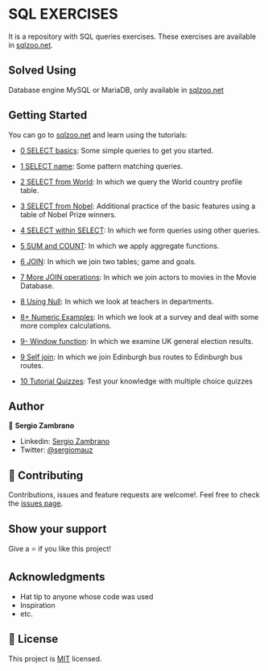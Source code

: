 # SQL EXERCISES

It is a repository with SQL queries exercises. These exercises are available in [sqlzoo.net](https://sqlzoo.net/wiki/SQL_Tutorial).


## Solved Using

Database engine MySQL or MariaDB, only available in [sqlzoo.net](https://sqlzoo.net/wiki/SQL_Tutorial)


## Getting Started

You can go to [sqlzoo.net](https://sqlzoo.net/wiki/SQL_Tutorial) and learn using the tutorials:

- [0 SELECT basics](https://sqlzoo.net/wiki/SELECT_basics): Some simple queries to get you started.

- [1 SELECT name](https://sqlzoo.net/wiki/SELECT_names): Some pattern matching queries.

- [2 SELECT from World](https://sqlzoo.net/wiki/SELECT_from_WORLD_Tutorial): In which we query the World country profile table.

- [3 SELECT from Nobel](https://sqlzoo.net/wiki/SELECT_from_Nobel_Tutorial): Additional practice of the basic features using a table of Nobel Prize winners.

- [4 SELECT within SELECT](https://sqlzoo.net/wiki/SELECT_within_SELECT_Tutorial): In which we form queries using other queries.

- [5 SUM and COUNT](https://sqlzoo.net/wiki/SUM_and_COUNT): In which we apply aggregate functions.

- [6 JOIN](https://sqlzoo.net/wiki/The_JOIN_operation): In which we join two tables; game and goals.

- [7 More JOIN operations](https://sqlzoo.net/wiki/More_JOIN_operations): In which we join actors to movies in the Movie Database.

- [8 Using Null](https://sqlzoo.net/wiki/Using_Null): In which we look at teachers in departments.

- [8+ Numeric Examples](https://sqlzoo.net/wiki/NSS_Tutorial): In which we look at a survey and deal with some more complex calculations.

- [9- Window function](https://sqlzoo.net/wiki/Window_functions): In which we examine UK general election results.

- [9 Self join](https://sqlzoo.net/wiki/Self_join): In which we join Edinburgh bus routes to Edinburgh bus routes.

- [10 Tutorial Quizzes](https://sqlzoo.net/wiki/Tutorial_Quizzes): Test your knowledge with multiple choice quizzes


## Author

👤 **Sergio Zambrano**

- Linkedin: [Sergio Zambrano](https://www.linkedin.com/in/sergiomauz/)
- Twitter: [@sergiomauz](https://twitter.com/sergiomauz)


## 🤝 Contributing

Contributions, issues and feature requests are welcome!. Feel free to check the [issues page](issues/).


## Show your support

Give a ⭐️ if you like this project!


## Acknowledgments

- Hat tip to anyone whose code was used
- Inspiration
- etc.


## 📝 License
This project is [MIT](LICENSE) licensed.